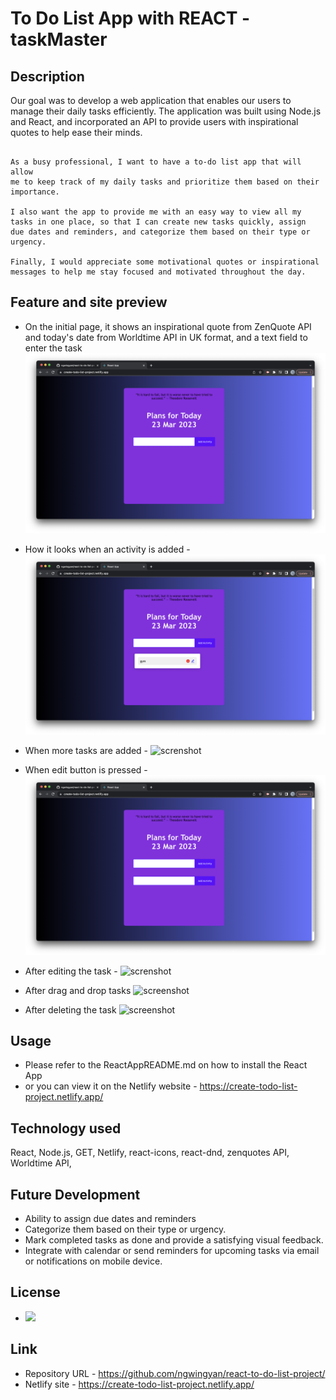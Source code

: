 # To Do List App with REACT - taskMaster


## Description
Our goal was to develop a web application that enables our users to manage their daily tasks efficiently. The application was built using Node.js and React, and incorporated an API to 
provide users with inspirational quotes to help ease their minds. 

```

As a busy professional, I want to have a to-do list app that will allow 
me to keep track of my daily tasks and prioritize them based on their 
importance. 

I also want the app to provide me with an easy way to view all my tasks in one place, so that I can create new tasks quickly, assign 
due dates and reminders, and categorize them based on their type or 
urgency. 

Finally, I would appreciate some motivational quotes or inspirational messages to help me stay focused and motivated throughout the day.

```


## Feature and site preview

- On the initial page, it shows an inspirational quote from ZenQuote API and today's date from Worldtime API in UK format, and a text field to enter the task
![screenshot](./screenshot/1-InitialPage.png)

- How it looks when an activity is added -
![screenshot](./screenshot/2-AddActivity.png)

- When more tasks are added -
![screnshot](./screenshot/3-MoreTasks.png)

- When edit button is pressed -
![screenshot](./screenshot/4-EditButton.png)

- After editing the task - 
![screnshot](./screenshot/5-afterEdit.png)

- After drag and drop tasks
![screenshot](./screenshot/6-afterDnD.png)

- After deleting the task
![screenshot](./screenshot/7-afterDelete.png)


## Usage
- Please refer to the ReactAppREADME.md on how to install the React App
- or you can view it on the Netlify website - https://create-todo-list-project.netlify.app/


## Technology used
React, Node.js, GET, Netlify, react-icons, react-dnd, zenquotes API, Worldtime API, 


## Future Development

* Ability to assign due dates and reminders
* Categorize them based on their type or urgency. 
* Mark completed tasks as done and provide a satisfying visual feedback.
* Integrate with calendar or send reminders for upcoming tasks via email or notifications on  mobile device.

## License
* <img src="https://img.shields.io/badge/license-MIT-blueviolet.svg" />

## Link
* Repository URL - https://github.com/ngwingyan/react-to-do-list-project/
* Netlify site - https://create-todo-list-project.netlify.app/

